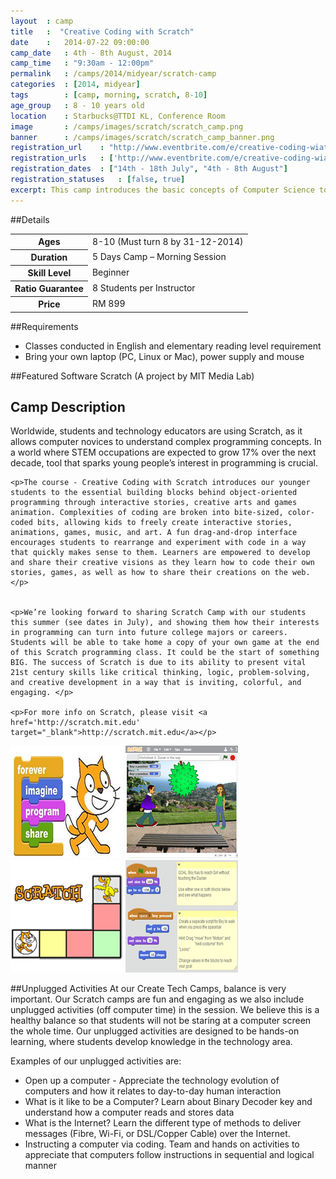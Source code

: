 ```yaml
---
layout	: camp
title 	:  "Creative Coding with Scratch"
date  	:   2014-07-22 09:00:00
camp_date 	: 4th - 8th August, 2014
camp_time	: "9:30am - 12:00pm"
permalink   : /camps/2014/midyear/scratch-camp
categories  : [2014, midyear]
tags    	: [camp, morning, scratch, 8-10]
age_group 	: 8 - 10 years old
location	: Starbucks@TTDI KL, Conference Room
image		: /camps/images/scratch/scratch_camp.png
banner		: /camps/images/scratch/scratch_camp_banner.png
registration_url	: "http://www.eventbrite.com/e/creative-coding-wiath-scratch-tickets-12110114679"
registration_urls	: ['http://www.eventbrite.com/e/creative-coding-wiath-scratch-tickets-12110114679', 'https://www.eventbrite.com/e/creative-coding-with-scratch-4th-8th-august-2014-tickets-12218220025']
registration_dates	: ["14th - 18th July", "4th - 8th August"]
registration_statuses	: [false, true]
excerpt: This camp introduces the basic concepts of Computer Science to young children. Write your first computer program using Scratch.
---
```


##Details
<table>
	<tr>
		<th>Ages</th>
		<td>8-10 (Must turn 8 by 31-12-2014)</td>
	</tr>	
	<tr>
		<th>Duration</th>
		<td>5 Days Camp – Morning Session</td>
	</tr>	
	<tr>
		<th>Skill Level</th>
		<td>Beginner</td>
	</tr>	
	<tr>
		<th>Ratio Guarantee</th>
		<td>8 Students per Instructor</td>
	</tr>
    <tr>
		<th>Price</th>
		<td>RM 899</td>
	</tr>	
</table>

##Requirements
* Classes conducted in English and elementary reading level requirement
* Bring your own laptop (PC, Linux or Mac), power supply and mouse

##Featured Software
Scratch (A project by MIT Media Lab)

<h2>Camp Description</h2>
<div class="row">
<div class="col-md-8">
	<p>Worldwide, students and technology educators are using Scratch, as it allows computer novices to understand complex programming concepts. In a world where STEM occupations are expected to grow 17% over the next decade, tool that sparks young people’s interest in programming is crucial. 
	</p>

	<p>The course - Creative Coding with Scratch introduces our younger students to the essential building blocks behind object-oriented programming through interactive stories, creative arts and games animation. Complexities of coding are broken into bite-sized, color-coded bits, allowing kids to freely create interactive stories, animations, games, music, and art. A fun drag-and-drop interface encourages students to rearrange and experiment with code in a way that quickly makes sense to them. Learners are empowered to develop and share their creative visions as they learn how to code their own stories, games, as well as how to share their creations on the web. </p>


	<p>We’re looking forward to sharing Scratch Camp with our students this summer (see dates in July), and showing them how their interests in programming can turn into future college majors or careers. Students will be able to take home a copy of your own game at the end of this Scratch programming class. It could be the start of something BIG. The success of Scratch is due to its ability to present vital 21st century skills like critical thinking, logic, problem-solving, and creative development in a way that is inviting, colorful, and engaging. </p>

	<p>For more info on Scratch, please visit <a href='http://scratch.mit.edu' target="_blank">http://scratch.mit.edu</a></p>
</div>

<div class="col-md-4">
	<img class="pad img-responsive ctc-camp-imgs" src="/camps/images/scratch/1.png"/>
	<img class="pad img-responsive ctc-camp-imgs" src="/camps/images/scratch/2.png"/>
	<img class="pad img-responsive ctc-camp-imgs" src="/camps/images/scratch/3.png"/>
	<img class="pad img-responsive ctc-camp-imgs" src="/camps/images/scratch/4.png"/>
</div>

</div>

##Unplugged Activities
At our Create Tech Camps, balance is very important. Our Scratch camps are fun and engaging as we also include unplugged activities (off computer time) in the session. We believe this is a healthy balance so that students will not be staring at a computer screen the whole time. Our unplugged activities are designed to be hands-on learning, where students develop knowledge in the technology area.

Examples of our unplugged activities are: 

* Open up a computer - Appreciate the technology evolution of computers and how it relates to day-to-day human interaction
* What is it like to be a Computer? Learn about Binary Decoder key and understand how a computer reads and stores data
* What is the Internet? Learn the different type of methods to deliver messages (Fibre, Wi-Fi, or DSL/Copper Cable) over the Internet.
* Instructing a computer via coding. Team and hands on activities to appreciate that computers follow instructions in sequential and logical manner
